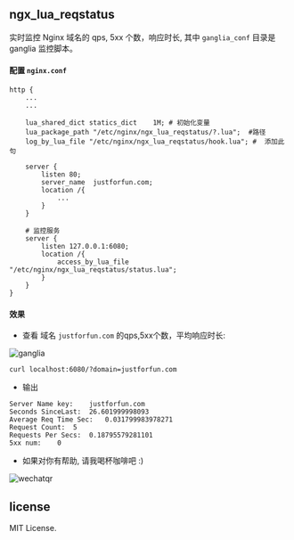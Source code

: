 
## ngx_lua_reqstatus

实时监控 Nginx 域名的 qps, 5xx 个数，响应时长, 其中 `ganglia_conf` 目录是 ganglia 监控脚本。

#### 配置 `nginx.conf`

```shell
http {
    ...
    ...

    lua_shared_dict statics_dict    1M; # 初始化变量
    lua_package_path "/etc/nginx/ngx_lua_reqstatus/?.lua";  #路径
    log_by_lua_file "/etc/nginx/ngx_lua_reqstatus/hook.lua"; #  添加此句

    server {
        listen 80;
        server_name  justforfun.com; 
        location /{
            ...
        }
    }

    # 监控服务
    server {
        listen 127.0.0.1:6080;
        location /{
            access_by_lua_file "/etc/nginx/ngx_lua_reqstatus/status.lua";
        }
    }
}
```

#### 效果

* 查看 域名 `justforfun.com` 的qps,5xx个数，平均响应时长:

![ganglia](https://cloud.githubusercontent.com/assets/1414745/15242755/72910f62-192a-11e6-9a6c-8cc2d2c05216.png)

```
curl localhost:6080/?domain=justforfun.com
```

* 输出

```
Server Name key:    justforfun.com
Seconds SinceLast:  26.601999998093
Average Req Time Sec:   0.031799983978271
Request Count:  5
Requests Per Secs:  0.18795579281101
5xx num:    0
```

* 如果对你有帮助, 请我喝杯咖啡吧 :)

![wechatqr](https://cloud.githubusercontent.com/assets/1414745/15242713/42270b10-192a-11e6-9d37-0e538089e3d0.png)

license
-------

MIT License.
